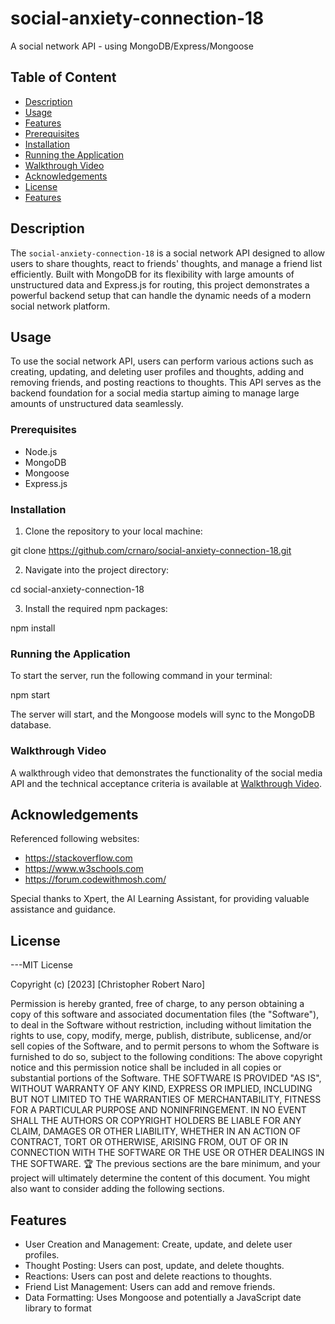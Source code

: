 # social-anxiety-connection-18
A social network API - using MongoDB/Express/Mongoose

## Table of Content

- [Description](#description)
- [Usage](#usage)
- [Features](#features)
- [Prerequisites](#prerequisites)
- [Installation](#installation)
- [Running the Application](#running-the-application)
- [Walkthrough Video](#walkthrough-video)
- [Acknowledgements](#acknowledgements)
- [License](#license)
- [Features](#features-1)

## Description
The `social-anxiety-connection-18` is a social network API designed to allow users to share thoughts, react to friends' thoughts, and manage a friend list efficiently. Built with MongoDB for its flexibility with large amounts of unstructured data and Express.js for routing, this project demonstrates a powerful backend setup that can handle the dynamic needs of a modern social network platform.

## Usage
To use the social network API, users can perform various actions such as creating, updating, and deleting user profiles and thoughts, adding and removing friends, and posting reactions to thoughts. This API serves as the backend foundation for a social media startup aiming to manage large amounts of unstructured data seamlessly.

### Prerequisites
- Node.js
- MongoDB
- Mongoose
- Express.js

### Installation
1. Clone the repository to your local machine:

git clone https://github.com/crnaro/social-anxiety-connection-18.git

2. Navigate into the project directory:

cd social-anxiety-connection-18

3. Install the required npm packages:

npm install


### Running the Application
To start the server, run the following command in your terminal:

npm start

The server will start, and the Mongoose models will sync to the MongoDB database.

### Walkthrough Video
A walkthrough video that demonstrates the functionality of the social media API and the technical acceptance criteria is available at [Walkthrough Video](/Users/chris/Desktop/social-anxiety-connection-18/assets/social-anxiety-connection.webm).

## Acknowledgements
Referenced following websites:
- https://stackoverflow.com
- https://www.w3schools.com
- https://forum.codewithmosh.com/

Special thanks to Xpert, the AI Learning Assistant, for providing valuable assistance and guidance.

## License
---MIT License

Copyright (c) [2023] [Christopher Robert Naro]

Permission is hereby granted, free of charge, to any person obtaining a copy
of this software and associated documentation files (the "Software"), to deal
in the Software without restriction, including without limitation the rights
to use, copy, modify, merge, publish, distribute, sublicense, and/or sell
copies of the Software, and to permit persons to whom the Software is
furnished to do so, subject to the following conditions:
The above copyright notice and this permission notice shall be included in all
copies or substantial portions of the Software.
THE SOFTWARE IS PROVIDED "AS IS", WITHOUT WARRANTY OF ANY KIND, EXPRESS OR
IMPLIED, INCLUDING BUT NOT LIMITED TO THE WARRANTIES OF MERCHANTABILITY,
FITNESS FOR A PARTICULAR PURPOSE AND NONINFRINGEMENT. IN NO EVENT SHALL THE
AUTHORS OR COPYRIGHT HOLDERS BE LIABLE FOR ANY CLAIM, DAMAGES OR OTHER
LIABILITY, WHETHER IN AN ACTION OF CONTRACT, TORT OR OTHERWISE, ARISING FROM,
OUT OF OR IN CONNECTION WITH THE SOFTWARE OR THE USE OR OTHER DEALINGS IN THE
SOFTWARE.
🏆 The previous sections are the bare minimum, and your project will ultimately determine the content of this document. You might also want to consider adding the following sections.

## Features
- User Creation and Management: Create, update, and delete user profiles.
- Thought Posting: Users can post, update, and delete thoughts.
- Reactions: Users can post and delete reactions to thoughts.
- Friend List Management: Users can add and remove friends.
- Data Formatting: Uses Mongoose and potentially a JavaScript date library to format